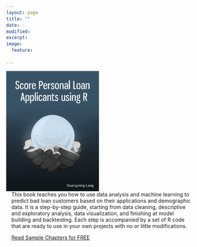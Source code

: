 ```yaml
---
layout: page
title: ""
date: 
modified:
excerpt:
image:
  feature:

---
```


[<img style="float:left" src="score-loan-applicants.jpg" alt="book cover" width="250">](https://leanpub.com/scorepersonalloanapplicantsusingr)

<span style="display:inline-block;margin-left:1em;">
This book teaches you how to use data analysis and machine learning to predict bad loan customers based on their applications and demographic data. It is a step-by-step guide, starting from data cleaning, descriptive and exploratory analysis, data visualization, and finishing at model building and backtesting. Each step is accompanied by a set of R code that are ready to use in your own projects with no or little modifications.

[Read Sample Chapters for FREE](https://leanpub.com/scorepersonalloanapplicantsusingr/read)
</span>